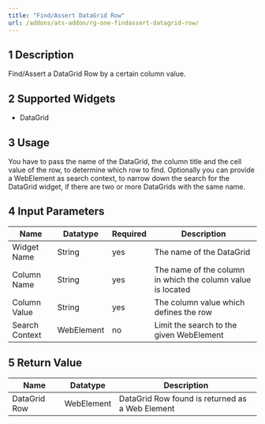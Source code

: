 ```yaml
---
title: "Find/Assert DataGrid Row"
url: /addons/ats-addon/rg-one-findassert-datagrid-row/
---
```


## 1 Description

Find/Assert a DataGrid Row by a certain column value.

## 2 Supported Widgets

* DataGrid

## 3 Usage

You have to pass the name of the DataGrid, the column title and the cell value of the row, to determine which row to find.
Optionally you can provide a WebElement as search context, to narrow down the search for the DataGrid widget, if there are two or more DataGrids with the same name.

## 4 Input Parameters

Name | Datatype | Required | Description
--- | --- | --- | ---
Widget Name | String | yes | The name of the DataGrid
Column Name | String | yes |The name of the column in which the column value is located
Column Value | String | yes | The column value which defines the row
Search Context | WebElement | no | Limit the search to the given WebElement

## 5 Return Value

Name | Datatype | Description
--- | --- | ---
DataGrid Row | WebElement | DataGrid Row found is returned as a Web Element
